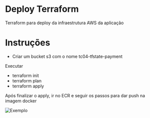 # Deploy Terraform

Terraform para deploy da infraestrutura AWS da aplicação

# Instruções 

- Criar um bucket s3 com o nome tc04-tfstate-payment

Executar 

- terraform init
- terraform plan
- terraform apply

Após finalizar o apply, ir no ECR e seguir os passos para dar push na imagem docker

![Exemplo](https://p.ipic.vip/cfuz7w.png)